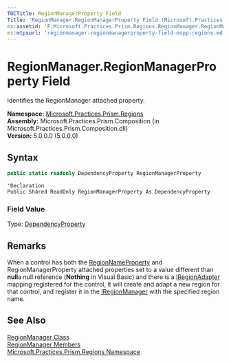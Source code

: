 ```yaml
---
TOCTitle: RegionManagerProperty Field
Title: 'RegionManager.RegionManagerProperty Field (Microsoft.Practices.Prism.Regions)'
ms:assetid: 'F:Microsoft.Practices.Prism.Regions.RegionManager.RegionManagerProperty'
ms:mtpsurl: 'regionmanager-regionmanagerproperty-field-mspp-regions.md'
---
```



# RegionManager.RegionManagerProperty Field

Identifies the RegionManager attached property.

**Namespace:** [Microsoft.Practices.Prism.Regions](/patterns-practices/reference/mspp-regions-namespace)  
**Assembly:** Microsoft.Practices.Prism.Composition (in Microsoft.Practices.Prism.Composition.dll)  
**Version:** 5.0.0.0 (5.0.0.0)

## Syntax

```C#
public static readonly DependencyProperty RegionManagerProperty
```
```VB
'Declaration
Public Shared ReadOnly RegionManagerProperty As DependencyProperty
```

### Field Value

Type: [DependencyProperty](http://msdn.microsoft.com/en-us/library/ms589318)

## Remarks

When a control has both the [RegionNameProperty](/patterns-practices/reference/regionmanager-regionnameproperty-field-mspp-regions) and RegionManagerProperty attached properties set to a value different than **null**a null reference (**Nothing** in Visual Basic) and there is a [IRegionAdapter](/patterns-practices/reference/iregionadapter-interface-mspp-regions) mapping registered for the control, it will create and adapt a new region for that control, and register it in the [IRegionManager](/patterns-practices/reference/iregionmanager-interface-mspp-regions) with the specified region name.

## See Also

[RegionManager Class](/patterns-practices/reference/regionmanager-class-mspp-regions)  
[RegionManager Members](/patterns-practices/reference/regionmanager-members-mspp-regions)  
[Microsoft.Practices.Prism.Regions Namespace](/patterns-practices/reference/mspp-regions-namespace)